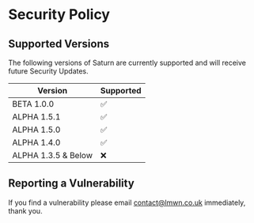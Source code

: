 # Security Policy

## Supported Versions

The following versions of Saturn are currently supported and will receive future Security Updates.

| Version | Supported          |
| ------- | ------------------ |
| BETA 1.0.0  | :white_check_mark: |
| ALPHA 1.5.1 | :white_check_mark: |
| ALPHA 1.5.0 | :white_check_mark: |
| ALPHA 1.4.0 | :white_check_mark: |
| ALPHA 1.3.5 & Below | :x: |

## Reporting a Vulnerability

If you find a vulnerability please email contact@lmwn.co.uk immediately, thank you.
